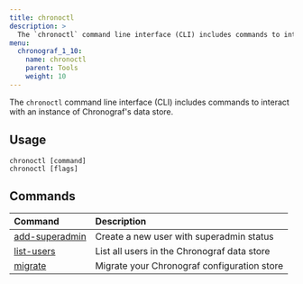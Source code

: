 ```yaml
---
title: chronoctl
description: >
  The `chronoctl` command line interface (CLI) includes commands to interact with an instance of Chronograf's data store.
menu:
  chronograf_1_10:
    name: chronoctl
    parent: Tools
    weight: 10
---
```


The `chronoctl` command line interface (CLI) includes commands to interact with an instance of Chronograf's data store.

## Usage
```
chronoctl [command]
chronoctl [flags]
```

## Commands

| Command                                          | Description                                       |
|:-------                                          |:-----------                                       |
| [add-superadmin](/chronograf/v1.10/tools/chronoctl/add-superadmin/) | Create a new user with superadmin status |
| [list-users](/chronograf/v1.10/tools/chronoctl/list-users)   | List all users in the Chronograf data store                    |
| [migrate](/chronograf/v1.10/tools/chronoctl/migrate)   | Migrate your Chronograf configuration store  |
